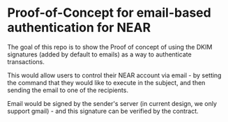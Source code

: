 # Proof-of-Concept for email-based authentication for NEAR

The goal of this repo is to show the Proof of concept of using the DKIM signatures (added by default to emails) as a way to authenticate transactions.

This would allow users to control their NEAR account via email - by setting the command that they would like to execute in the subject, and then sending the email to one of the recipients.

Email would be signed by the sender's server (in current design, we only support gmail) - and this signature can be verified by the contract.
